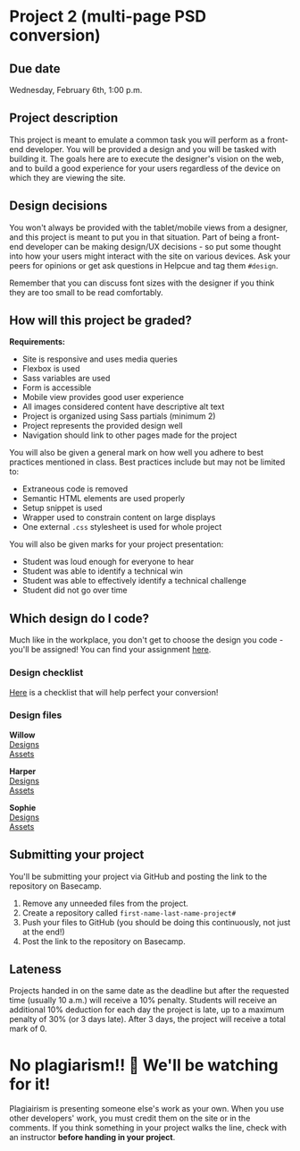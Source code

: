 # Project 2 (multi-page PSD conversion)
## Due date
Wednesday, February 6th, 1:00 p.m.

## Project description
This project is meant to emulate a common task you will perform as a front-end developer. You will be provided a design and you will be tasked with building it. The goals here are to execute the designer's vision on the web, and to build a good experience for your users regardless of the device on which they are viewing the site.

## Design decisions
You won't always be provided with the tablet/mobile views from a designer, and this project is meant to put you in that situation. Part of being a front-end developer can be making design/UX decisions - so put some thought into how your users might interact with the site on various devices. Ask your peers for opinions or get ask questions in Helpcue and tag them `#design`. 

Remember that you can discuss font sizes with the designer if you think they are too small to be read comfortably.

## How will this project be graded?

**Requirements:**
* Site is responsive and uses media queries
* Flexbox is used
* Sass variables are used
* Form is accessible
* Mobile view provides good user experience
* All images considered content have descriptive alt text
* Project is organized using Sass partials (minimum 2)
* Project represents the provided design well
* Navigation should link to other pages made for the project

You will also be given a general mark on how well you adhere to best practices mentioned in class. Best practices include but may not be limited to:
* Extraneous code is removed
* Semantic HTML elements are used properly
* Setup snippet is used    
* Wrapper used to constrain content on large displays
* One external `.css` stylesheet is used for whole project

You will also be given marks for your project presentation:
* Student was loud enough for everyone to hear
* Student was able to identify a technical win
* Student was able to effectively identify a technical challenge
* Student did not go over time

## Which design do I code?
Much like in the workplace, you don't get to choose the design you code - you'll be assigned! 
You can find your assignment [here]().

### Design checklist
[Here](https://docs.google.com/document/u/1/d/17GYf0CfvD8Mdt4fXXH_03Hc-L-y9V3xLSbO5AIfdK54/edit?usp=sharing) is a checklist that will help perfect your conversion!

### Design files

**Willow**<br> [Designs](https://scene.zeplin.io/project/5bd868de140d6a09aca0af25) <br> [Assets](https://www.dropbox.com/sh/q5ke3xhqqg2djyd/AAD6qXuWIi2JNgTJFl7ULpK7a?dl=0)

**Harper** <br>[Designs](https://scene.zeplin.io/project/5bd8719461e1ec76382d36d0) <br> [Assets](https://www.dropbox.com/sh/uss6ws7kv6gwjh2/AADvVILyKjSvzc0uJrz9e42xa?dl=0)

**Sophie**<br> [Designs](https://scene.zeplin.io/project/5bd871ba7119da0abc145c86)<br>[Assets](https://www.dropbox.com/sh/c7bl9kraouaru3a/AAAe4_gqBtY8mbvwzdDzqEgUa?dl=0)

## Submitting your project
You'll be submitting your project via GitHub and posting the link to the repository on Basecamp.

1. Remove any unneeded files from the project.
1. Create a repository called `first-name-last-name-project#`
1. Push your files to GitHub (you should be doing this continuously, not just at the end!)
1. Post the link to the repository on Basecamp.

## Lateness
Projects handed in on the same date as the deadline but after the requested time (usually 10 a.m.) will receive a 10% penalty. Students will receive an additional 10% deduction for each day the project is late, up to a maximum penalty of 30% (or 3 days late). After 3 days, the project will receive a total mark of 0.

# No plagiarism!! 👀 We'll be watching for it!
Plagiairism is presenting someone else's work as your own. When you use other developers' work, you must credit them on the site or in the comments. If you think something in your project walks the line, check with an instructor **before handing in your project**.